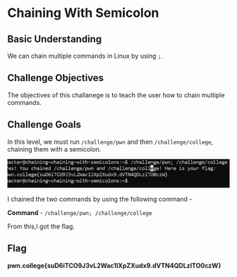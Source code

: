 # Chaining With Semicolon

## Basic Understanding

We can chain multiple commands in Linux by using `;`.

## Challenge Objectives

The objectives of this challanege is to teach the user how to chain multiple commands.

## Challenge Goals

In this level, we must run `/challenge/pwn` and then `/challenge/college`, chaining them with a semicolon.

![Error in loading image](image.png)

I chained the two commands by using the following command -

**Command** - `/challenge/pwn; /challenge/college`

From this,I got the flag.

## Flag

**pwn.college{suD6iTCO9J3vL2Wac1IXpZXudx9.dVTN4QDLzITO0czW}**